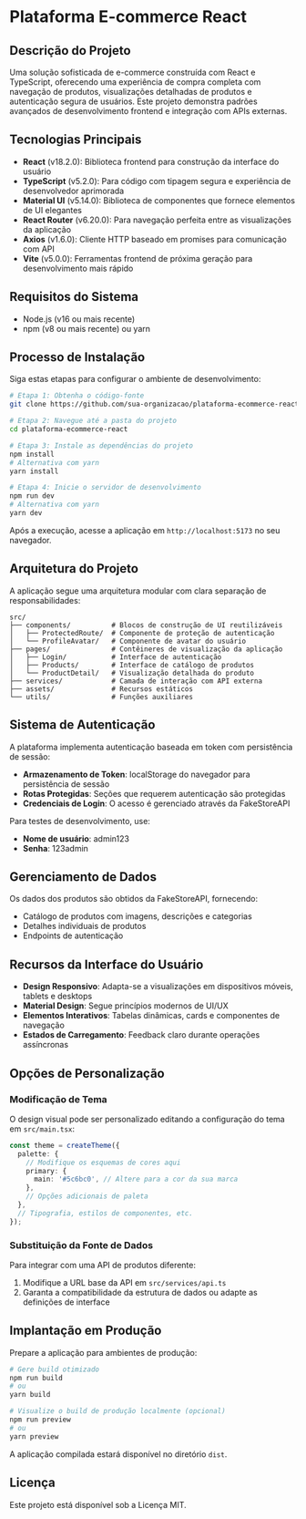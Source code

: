 # Plataforma E-commerce React

## Descrição do Projeto

Uma solução sofisticada de e-commerce construída com React e TypeScript, oferecendo uma experiência de compra completa com navegação de produtos, visualizações detalhadas de produtos e autenticação segura de usuários. Este projeto demonstra padrões avançados de desenvolvimento frontend e integração com APIs externas.

## Tecnologias Principais

- **React** (v18.2.0): Biblioteca frontend para construção da interface do usuário
- **TypeScript** (v5.2.0): Para código com tipagem segura e experiência de desenvolvedor aprimorada
- **Material UI** (v5.14.0): Biblioteca de componentes que fornece elementos de UI elegantes
- **React Router** (v6.20.0): Para navegação perfeita entre as visualizações da aplicação
- **Axios** (v1.6.0): Cliente HTTP baseado em promises para comunicação com API
- **Vite** (v5.0.0): Ferramentas frontend de próxima geração para desenvolvimento mais rápido

## Requisitos do Sistema

- Node.js (v16 ou mais recente)
- npm (v8 ou mais recente) ou yarn

## Processo de Instalação

Siga estas etapas para configurar o ambiente de desenvolvimento:

```bash
# Etapa 1: Obtenha o código-fonte
git clone https://github.com/sua-organizacao/plataforma-ecommerce-react.git

# Etapa 2: Navegue até a pasta do projeto
cd plataforma-ecommerce-react

# Etapa 3: Instale as dependências do projeto
npm install
# Alternativa com yarn
yarn install

# Etapa 4: Inicie o servidor de desenvolvimento
npm run dev
# Alternativa com yarn
yarn dev
```

Após a execução, acesse a aplicação em `http://localhost:5173` no seu navegador.

## Arquitetura do Projeto

A aplicação segue uma arquitetura modular com clara separação de responsabilidades:

```
src/
├── components/          # Blocos de construção de UI reutilizáveis
│   ├── ProtectedRoute/  # Componente de proteção de autenticação
│   └── ProfileAvatar/   # Componente de avatar do usuário
├── pages/               # Contêineres de visualização da aplicação
│   ├── Login/           # Interface de autenticação
│   ├── Products/        # Interface de catálogo de produtos
│   └── ProductDetail/   # Visualização detalhada do produto
├── services/            # Camada de interação com API externa
├── assets/              # Recursos estáticos
└── utils/               # Funções auxiliares
```

## Sistema de Autenticação

A plataforma implementa autenticação baseada em token com persistência de sessão:

- **Armazenamento de Token**: localStorage do navegador para persistência de sessão
- **Rotas Protegidas**: Seções que requerem autenticação são protegidas
- **Credenciais de Login**: O acesso é gerenciado através da FakeStoreAPI

Para testes de desenvolvimento, use:
- **Nome de usuário**: admin123
- **Senha**: 123admin

## Gerenciamento de Dados

Os dados dos produtos são obtidos da FakeStoreAPI, fornecendo:
- Catálogo de produtos com imagens, descrições e categorias
- Detalhes individuais de produtos
- Endpoints de autenticação

## Recursos da Interface do Usuário

- **Design Responsivo**: Adapta-se a visualizações em dispositivos móveis, tablets e desktops
- **Material Design**: Segue princípios modernos de UI/UX
- **Elementos Interativos**: Tabelas dinâmicas, cards e componentes de navegação
- **Estados de Carregamento**: Feedback claro durante operações assíncronas

## Opções de Personalização

### Modificação de Tema

O design visual pode ser personalizado editando a configuração do tema em `src/main.tsx`:

```typescript
const theme = createTheme({
  palette: {
    // Modifique os esquemas de cores aqui
    primary: {
      main: '#5c6bc0', // Altere para a cor da sua marca
    },
    // Opções adicionais de paleta
  },
  // Tipografia, estilos de componentes, etc.
});
```

### Substituição da Fonte de Dados

Para integrar com uma API de produtos diferente:

1. Modifique a URL base da API em `src/services/api.ts`
2. Garanta a compatibilidade da estrutura de dados ou adapte as definições de interface

## Implantação em Produção

Prepare a aplicação para ambientes de produção:

```bash
# Gere build otimizado
npm run build
# ou
yarn build

# Visualize o build de produção localmente (opcional)
npm run preview
# ou
yarn preview
```

A aplicação compilada estará disponível no diretório `dist`.

## Licença

Este projeto está disponível sob a Licença MIT.
